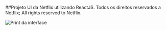 ##Projeto UI da Netflix utilizando ReactJS.
Todos os direitos reservados a Netflix; All rights reserved to Netflix.

![Print da interface](https://github.com/LgAcerbi/NetflixInterface/blob/main/screenshots/Screenshot_5.png?raw=true)
